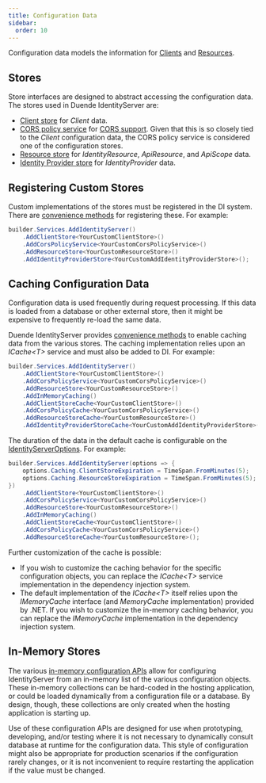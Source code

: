 ```yaml
---
title: Configuration Data
sidebar:
  order: 10
---
```



Configuration data models the information for [Clients](/identityserver/v7/fundamentals/clients) and [Resources](/identityserver/v7/fundamentals/resources).

## Stores

Store interfaces are designed to abstract accessing the configuration data. 
The stores used in Duende IdentityServer are:
* [Client store](/identityserver/v7/reference/stores/client_store) for *Client* data.
* [CORS policy service](/identityserver/v7/reference/stores/cors_policy_service) for [CORS support](/identityserver/v7/tokens/cors). Given that this is so closely tied to the *Client* configuration data, the CORS policy service is considered one of the configuration stores.
* [Resource store](/identityserver/v7/reference/stores/resource_store) for *IdentityResource*, *ApiResource*, and *ApiScope* data.
* [Identity Provider store](/identityserver/v7/reference/stores/idp_store) for *IdentityProvider* data.

## Registering Custom Stores

Custom implementations of the stores must be registered in the DI system.
There are [convenience methods](/identityserver/v7/reference/di#configuration-stores) for registering these.
For example:

```cs
builder.Services.AddIdentityServer()
    .AddClientStore<YourCustomClientStore>()
    .AddCorsPolicyService<YourCustomCorsPolicyService>()
    .AddResourceStore<YourCustomResourceStore>()
    .AddIdentityProviderStore<YourCustomAddIdentityProviderStore>();

```

## Caching Configuration Data

Configuration data is used frequently during request processing.
If this data is loaded from a database or other external store, then it might be expensive to frequently re-load the same data.

Duende IdentityServer provides [convenience methods](/identityserver/v7/reference/di#caching-configuration-data) to enable caching data from the various stores.
The caching implementation relies upon an *ICache\<T>* service and must also be added to DI. 
For example:

```cs
builder.Services.AddIdentityServer()
    .AddClientStore<YourCustomClientStore>()
    .AddCorsPolicyService<YourCustomCorsPolicyService>()
    .AddResourceStore<YourCustomResourceStore>()
    .AddInMemoryCaching()
    .AddClientStoreCache<YourCustomClientStore>()
    .AddCorsPolicyCache<YourCustomCorsPolicyService>()
    .AddResourceStoreCache<YourCustomResourceStore>()
    .AddIdentityProviderStoreCache<YourCustomAddIdentityProviderStore>();

```

The duration of the data in the default cache is configurable on the [IdentityServerOptions](/identityserver/v7/reference/options#caching).
For example:

```cs
builder.Services.AddIdentityServer(options => {
    options.Caching.ClientStoreExpiration = TimeSpan.FromMinutes(5);
    options.Caching.ResourceStoreExpiration = TimeSpan.FromMinutes(5);
})
    .AddClientStore<YourCustomClientStore>()
    .AddCorsPolicyService<YourCustomCorsPolicyService>()
    .AddResourceStore<YourCustomResourceStore>()
    .AddInMemoryCaching()
    .AddClientStoreCache<YourCustomClientStore>()
    .AddCorsPolicyCache<YourCustomCorsPolicyService>()
    .AddResourceStoreCache<YourCustomResourceStore>();

```

Further customization of the cache is possible: 
* If you wish to customize the caching behavior for the specific configuration objects, you can replace the *ICache\<T>* service implementation in the dependency injection system.
* The default implementation of the *ICache\<T>* itself relies upon the *IMemoryCache* interface (and *MemoryCache* implementation) provided by .NET.
If you wish to customize the in-memory caching behavior, you can replace the *IMemoryCache* implementation in the dependency injection system.

## In-Memory Stores

The various [in-memory configuration APIs](/identityserver/v7/reference/di#configuration-stores) allow for configuring IdentityServer from an in-memory list of the various configuration objects.
These in-memory collections can be hard-coded in the hosting application, or could be loaded dynamically from a configuration file or a database.
By design, though, these collections are only created when the hosting application is starting up.

Use of these configuration APIs are designed for use when prototyping, developing, and/or testing where it is not necessary to dynamically consult database at runtime for the configuration data.
This style of configuration might also be appropriate for production scenarios if the configuration rarely changes, or it is not inconvenient to require restarting the application if the value must be changed.
